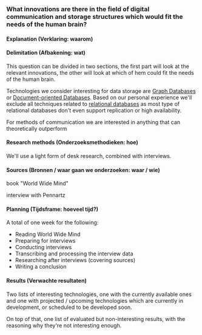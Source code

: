 ### What innovations are there in the field of digital communication and storage structures which would fit the needs of the human brain?

#### Explanation (Verklaring: waarom)


#### Delimitation (Afbakening: wat)
This question can be divided in two sections, the first part will look at the relevant innovations, the other will look at which of hem could fit the needs of the human brain.

Technologies we consider interesting for data storage are [Graph Databases](http://en.wikipedia.org/wiki/Graph_database) or [Document-oriented Databases](http://en.wikipedia.org/wiki/Document-oriented_database). Based on our personal experience we'll exclude all techniques related to [relational databases](http://en.wikipedia.org/wiki/Relational_database) as most type of relational databases don't even support replication or high availability.

For methods of communication we are interested in anything that can theoretically outperform 

#### Research methods (Onderzoeksmethodieken: hoe)
We'll use a light form of desk research, combined with interviews.

#### Sources (Bronnen / waar gaan we onderzoeken: waar / wie)
book "World Wide Mind"

interview with Pennartz

#### Planning (Tijdsframe: hoeveel tijd?)
A total of one week for the following:
* Reading World Wide Mind
* Preparing for interviews
* Conducting interviews
* Transcribing and processing the interview data
* Researching after interviews (covering sources)
* Writing a conclusion

#### Results (Verwachte resultaten)
Two lists of interesting technologies, one with the currently available ones and one with projected / upcoming technologies which are currently in development, or scheduled to be developed soon.

On top of that, one list of evaluated but non-interesting results, with the reasoning why they're not interesting enough.